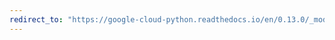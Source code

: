 ```yaml
---
redirect_to: "https://google-cloud-python.readthedocs.io/en/0.13.0/_modules/gcloud/connection.html"
---
```

